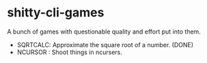 # shitty-cli-games
A bunch of games with questionable quality and effort put into them.

- SQRTCALC: Approximate the square root of a number. (DONE)
- NCURSOR : Shoot things in ncursers.
